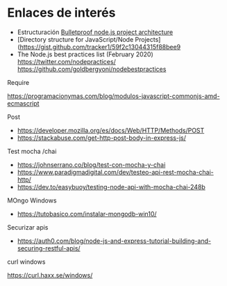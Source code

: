 # Enlaces de interés

- Estructuración [Bulletproof node.js project architecture ](https://softwareontheroad.com/ideal-nodejs-project-structure/)
- [Directory structure for JavaScript/Node Projects](https://gist.github.com/tracker1/59f2c13044315f88bee9
- The Node.js best practices list (February 2020) https://twitter.com/nodepractices/ https://github.com/goldbergyoni/nodebestpractices

Require

https://programacionymas.com/blog/modulos-javascript-commonjs-amd-ecmascript

Post

- https://developer.mozilla.org/es/docs/Web/HTTP/Methods/POST
- https://stackabuse.com/get-http-post-body-in-express-js/

Test mocha /chai

- https://johnserrano.co/blog/test-con-mocha-y-chai
- https://www.paradigmadigital.com/dev/testeo-api-rest-mocha-chai-http/
- https://dev.to/easybuoy/testing-node-api-with-mocha-chai-248b

MOngo Windows

- https://tutobasico.com/instalar-mongodb-win10/

Securizar apis

- https://auth0.com/blog/node-js-and-express-tutorial-building-and-securing-restful-apis/

curl windows

https://curl.haxx.se/windows/
